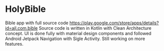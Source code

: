 # HolyBible
Bible app with full source code  https://play.google.com/store/apps/details?id=ajl.com.bible
Source code is written in Kotlin with Clean Architecture concept.
UI is done fully with material design components and followed Android Jetpack Navigation with Sigle Activity.
Still working on more features.
